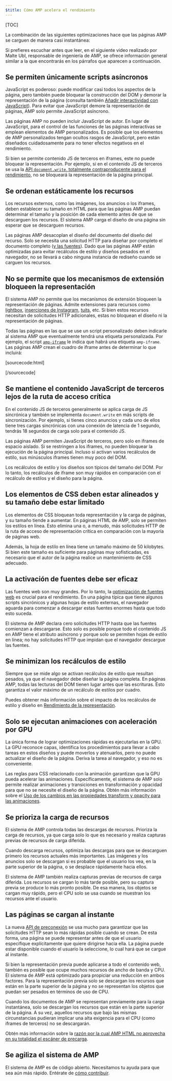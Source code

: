 ```yaml
---
$title: Cómo AMP acelera el rendimiento
---
```

[TOC]

La combinación de las siguientes optimizaciones hace que las páginas AMP se carguen de manera casi instantánea:

Si prefieres escuchar antes que leer, en el siguiente video realizado por Malte Ubl, responsable de ingeniería de AMP, se ofrece información general similar a la que encontrarás en los párrafos que aparecen a continuación.

<amp-youtube
    data-videoid="hVRkG1CQScA"
    layout="responsive"
    width="480" height="270">
</amp-youtube>

## Se permiten únicamente scripts asíncronos

JavaScript es poderoso:
puede modificar casi todos los aspectos de la página,
pero también puede bloquear la construcción del DOM y demorar la representación de la página
(consulta también [Añadir interactividad con JavaScript](https://developers.google.com/web/fundamentals/performance/critical-rendering-path/adding-interactivity-with-javascript)).
Para evitar que JavaScript demore la representación de páginas,
AMP solo permite JavaScript asíncrono.

Las páginas AMP no pueden incluir JavaScript de autor.
En lugar de JavaScript,
para el control de las funciones de las páginas interactivas se emplean elementos de AMP personalizados.
Es posible que los elementos de AMP personalizados tengan ocultos rasgos de JavaScript,
pero están diseñados cuidadosamente para no tener efectos negativos en el rendimiento.

Si bien se permite contenido JS de terceros en iframes,
este no puede bloquear la representación.
Por ejemplo, si en el contenido JS de terceros se usa la
[API `document.write`, totalmente contraproducente para el rendimiento](http://www.stevesouders.com/blog/2012/04/10/dont-docwrite-scripts/),
no se bloqueará la representación de la página principal.

## Se ordenan estáticamente los recursos

Los recursos externos, como las imágenes, los anuncios o los iframes, deben establecer su tamaño en HTML
para que las páginas AMP puedan determinar el tamaño y la posición de cada elemento antes de que se descarguen los recursos.
El sistema AMP carga el diseño de una página sin esperar que se descarguen recursos.

Las páginas AMP desacoplan el diseño del documento del diseño del recurso.
Solo se necesita una solicitud HTTP para diseñar por completo el documento completo
([y las fuentes](#font-triggering-must-be-efficient)).
Dado que las páginas AMP están optimizadas para evitar recálculos de estilo y diseños pesados en el navegador,
no se llevará a cabo ninguna instancia de rediseño cuando se carguen los recursos.

## No se permite que los mecanismos de extensión bloqueen la representación

El sistema AMP no permite que los mecanismos de extensión bloqueen la representación de páginas.
Admite extensiones para recursos como
[lightbox](/docs/reference/extended/amp-lightbox.html),
[inserciones de Instagram](/docs/reference/extended/amp-instagram.html),
[tuits](/docs/reference/extended/amp-twitter.html), etc.
Si bien estos recursos necesitan de solicitudes HTTP adicionales,
estas no bloquean el diseño ni la representación de páginas.

Todas las páginas en las que se use un script personalizado deben indicarle al sistema AMP
que eventualmente tendrá una etiqueta personalizada.
Por ejemplo, el script [`amp-iframe`](/docs/reference/extended/amp-iframe.html)
le indica que habrá una etiqueta `amp-iframe`.
Las páginas AMP crean el cuadro de iframe antes de determinar lo que incluirá:

[sourcecode:html]
<script async custom-element="amp-iframe" src="https://cdn.ampproject.org/v0/amp-youtube-0.1.js"></script>
[/sourcecode]

## Se mantiene el contenido JavaScript de terceros lejos de la ruta de acceso crítica

En el contenido JS de terceros generalmente se aplica carga de JS sincrónica y
también se implementa `document.write` en más scripts de sincronización.
Por ejemplo, si tienes cinco anuncios y cada uno de ellos tiene tres cargas sincrónicas
con una conexión de latencia de 1 segundo,
tendrás 18 segundos de carga solo para el contenido JS.

Las páginas AMP permiten JavaScript de terceros, pero solo en iframes de espacio aislado.
Si se restringen a los iframes, no pueden bloquear la ejecución de la página principal.
Incluso si activan varios recálculos de estilo,
sus minúsculos iframes tienen muy poco del DOM.

Los recálculos de estilo y los diseños son típicos del tamaño del DOM.
Por lo tanto, los recálculos de iframe son muy rápidos en comparación
con el recálculo de estilos y el diseño para la página.

## Los elementos de CSS deben estar alineados y su tamaño debe estar limitado

Los elementos de CSS bloquean toda representación y la carga de páginas, y su tamaño tiende a aumentar.
En páginas HTML de AMP, solo se permiten los estilos en línea.
Esto elimina una o, a menudo, más solicitudes HTTP de la ruta de acceso de representación crítica
en comparación con la mayoría de páginas web.

Además, la hoja de estilo en línea tiene un tamaño máximo de 50 kilobytes.
Si bien este tamaño es suficiente para páginas muy sofisticadas,
es necesario que el autor de la página realice un mantenimiento de CSS adecuado.

## La activación de fuentes debe ser eficaz

Las fuentes web son muy grandes. Por lo tanto, la
[optimización de fuentes web](https://developers.google.com/web/fundamentals/performance/optimizing-content-efficiency/webfont-optimization)
es crucial para el rendimiento.
En una página típica que tiene algunos scripts sincrónicos y algunas hojas de estilo externas,
el navegador aguarda para comenzar a descargar estas fuentes enormes hasta que todo esto suceda.

El sistema de AMP declara cero solicitudes HTTP hasta que las fuentes comienzan a descargarse.
Esto solo es posible porque todo el contenido JS en AMP tiene el atributo asíncrono
y porque solo se permiten hojas de estilo en línea;
no hay solicitudes HTTP que impidan que el navegador descargue las fuentes.

## Se minimizan los recálculos de estilo

Siempre que se mide algo se activan recálculos de estilo que resultan pesados,
ya que el navegador debe diseñar la página completa.
En páginas AMP, todas las lecturas del DOM tienen lugar antes que las escrituras.
Esto garantiza el valor máximo de un recálculo de estilos por cuadro.

Puedes obtener más información sobre el impacto de los recálculos de estilo y diseño en
[Rendimiento de la representación](https://developers.google.com/web/fundamentals/performance/rendering/).

## Solo se ejecutan animaciones con aceleración por GPU

La única forma de lograr optimizaciones rápidas es ejecutarlas en la GPU.
La GPU reconoce capas, identifica los procedimientos para llevar a cabo tareas en estos diseños
y puede moverlos y atenuarlos, pero no puede actualizar el diseño de la página.
Deriva la tarea al navegador, y eso no es conveniente.

Las reglas para CSS relacionado con la animación garantizan que la GPU pueda acelerar las animaciones.
Específicamente, el sistema de AMP solo permite realizar animaciones y transiciones en transformación y opacidad
para que no se necesite el diseño de la página.
Obtén más información sobre el
[Uso de los cambios en las propiedades transform y opacity para las animaciones](https://developers.google.com/web/fundamentals/performance/rendering/stick-to-compositor-only-properties-and-manage-layer-count).

## Se prioriza la carga de recursos

El sistema de AMP controla todas las descargas de recursos. Prioriza la carga de recursos,
ya que carga solo lo que es necesario y realiza capturas previas de recursos de carga diferida.

Cuando descarga recursos, optimiza las descargas
para que se descarguen primero los recursos actuales más importantes.
Las imágenes y los anuncios solo se descargan si es probable que el usuario los vea,
en la parte superior de la página, o se desplace rápidamente hacia ellos.

El sistema de AMP también realiza capturas previas de recursos de carga diferida.
Los recursos se cargan lo más tarde posible, pero su captura previa se produce lo más pronto posible.
De esa manera, los objetos se cargan muy rápido, pero el CPU solo se usa
cuando se muestran los recursos ante el usuario.

## Las páginas se cargan al instante

La nueva [API de preconexión](http://www.w3.org/TR/resource-hints/#dfn-preconnect)
se usa mucho para garantizar que las solicitudes HTTP sean lo más rápidas posible cuando se crean.
De esta forma,
una página se puede representar antes de que el usuario especifique explícitamente que quiere dirigirse hacia ella.
La página puede estar disponible cuando el usuario la seleccione,
lo cual hará que se cargue al instante.

Si bien la representación previa puede aplicarse a todo el contenido web,
también es posible que ocupe muchos recursos de ancho de banda y CPU. El sistema de AMP está optimizado para propiciar una reducción en ambos factores. Para la representación previa solo se descargan los recursos que están en la parte superior de la página
y no se representan los objetos que puedan ser pesados en términos de uso de CPU.

Cuando los documentos de AMP se representan previamente para la carga instantánea,
solo se descargan los recursos que están en la parte superior de la página.
A su vez, aquellos recursos que bajo las mismas circunstancias pudieran
implicar una alta exigencia para el CPU (como iframes de terceros) no se descargarán.

Obtén más información sobre la
[razón por la cual AMP HTML no aprovecha en su totalidad el escáner de precarga](https://medium.com/@cramforce/why-amp-html-does-not-take-full-advantage-of-the-preload-scanner-7e7f788aa94e).

## Se agiliza el sistema de AMP
El sistema de AMP es de código abierto.
Necesitamos tu ayuda para que sea aún más rápido.
Entérate de [cómo contribuir](/docs/support/contribute.html).